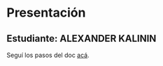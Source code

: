 # Presentación

## Estudiante: ALEXANDER KALININ

Seguí los pasos del doc [acá](https://docs.google.com/document/d/e/2PACX-1vTNHQ5dzaVFhKPd4UxLOGhZa9Ix_bDgpyIftq4gqzz7674dHmHkcH2oH9TpQ_TsghZkiSPBoUm2ftzM/pub).
